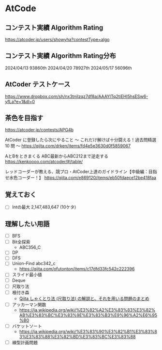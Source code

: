 # AtCode

## コンテスト実績 Algorithm Rating
https://atcoder.jp/users/showyha?contestType=algo

## コンテスト実績 Algorithm Rating分布
2024/04/13 93860th
2024/04/20 78927th
2024/05/17 56096th

## AtCoder テストケース
https://www.dropbox.com/sh/nx3tnilzqz7df8a/AAAYlTq2tiEHl5hsESw6-yfLa?e=1&dl=0

## 茶色を目指す
https://atcoder.jp/contests/APG4b

AtCoder に登録したら次にやること ～ これだけ解けば十分闘える！過去問精選 10 問 ～
https://qiita.com/drken/items/fd4e5e3630d0f5859067

AとBをときまくる
ABC最新からABC212まで逆走する
https://kenkoooo.com/atcoder/#/table/

レッドコーダーが教える、競プロ・AtCoder上達のガイドライン【中級編：目指せ水色コーダー！】
https://qiita.com/e869120/items/eb50fdaece12be418faa

## 覚えておく
- [ ] Intの最大 2,147,483,647 (10ケタ)

## 理解したい用語
- [ ] BFS
- [ ] Bit全探索
  - ABC356_C
- [ ] DP
- [ ] DFS
- [ ] Union-Find abc342_c
  - https://qiita.com/ofutonton/items/c17dfd33fc542c222396
- [ ] スライド最小値
- [ ] Deque
- [ ] 尺取り法
- [ ] 根付き森
  - [Qiita しゃくとり法 (尺取り法) の解説と、それを用いる問題のまとめ](https://qiita.com/drken/items/ecd1a472d3a0e7db8dce)
- [ ] アッカーマン関数
  - https://ja.wikipedia.org/wiki/%E3%82%A2%E3%83%83%E3%82%AB%E3%83%BC%E3%83%9E%E3%83%B3%E9%96%A2%E6%95%B0
- [ ] バケットソート
  - https://ja.wikipedia.org/wiki/%E3%83%90%E3%82%B1%E3%83%83%E3%83%88%E3%82%BD%E3%83%BC%E3%83%88
- [ ] 線型計画問題